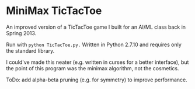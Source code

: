 # MiniMax TicTacToe

An improved version of a TicTacToe game I built for an AI/ML class back in Spring 2013.

Run with `python TicTacToe.py.` Written in Python 2.7.10 and requires only the standard library.

I could've made this neater (e.g. written in curses for a better interface), but the point of this program
was the minimax algorithm, not the cosmetics. 

ToDo: add alpha-beta pruning (e.g. for symmetry) to improve performance.
